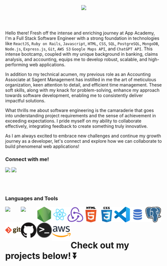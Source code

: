 <div id="header" align="center">
  <img src="https://media.giphy.com/media/xT1XGzXhVgWRLN1Cco/giphy.gif" width="200"/>
</div>

<br/><br/>

Hello there! Fresh off the intense and enriching journey at App Academy, I'm a Full Stack Software Engineer with a strong foundation in technologies like `ReactJS`, `Ruby on Rails`, `Javascript`, `HTML`, `CSS`, `SQL`, `PostgreSQL`, `MongoDB`, `Node.js`, `Express.js`, `Git`, `AWS S3` `Google Maps API`, and `ChatGPT API`. This intense bootcamp, coupled with my unique background in banking, claims analysis, and accounting, equips me to develop robust, scalable, and high-performing web applications.

In addition to my technical acumen, my previous role as an Accounting Associate at Sagent Management has instilled in me the art of meticulous organization, keen attention to detail, and efficient time management. These soft skills, along with my knack for problem-solving, enhance my approach towards software development, enabling me to consistently deliver impactful solutions.

What thrills me about software engineering is the camaraderie that goes into understanding project requirements and the sense of achievement in exceeding expectations. I pride myself on my ability to collaborate effectively, integrating feedback to create something truly innovative.

As I am always excited to embrace new challenges and continue my growth journey as a developer, let's connect and explore how we can collaborate to build phenomenal web applications!


### **Connect with me!**
<a href="https://www.linkedin.com/in/ernest-tan3/"><img src="https://www.freeiconspng.com/uploads/linkedin-logo-3.png" width="60" /></a>
<a href ="https://wellfound.com/u/ernest-tan-6"><img src="https://pbs.twimg.com/profile_images/1592590479065075713/JKdDlBeu_400x400.jpg" width="50"/></a>

<br/><br/>

### **Languages and Tools**
<img align="left" width="50px" src="https://raw.githubusercontent.com/jmnote/z-icons/master/svg/ruby.svg" />
<img align="left" width="50px" src="https://raw.githubusercontent.com/jmnote/z-icons/master/svg/javascript.svg" />
<img align="left" width="50px" src="https://raw.githubusercontent.com/github/explore/80688e429a7d4ef2fca1e82350fe8e3517d3494d/topics/nodejs/nodejs.png" />
<img align="left" width="50px" src="https://raw.githubusercontent.com/github/explore/80688e429a7d4ef2fca1e82350fe8e3517d3494d/topics/react/react.png" />
<img align="left" width="50px" src="https://github.com/devicons/devicon/blob/master/icons/redux/redux-original.svg"/>
<img align="left" width="50px" src="https://raw.githubusercontent.com/github/explore/80688e429a7d4ef2fca1e82350fe8e3517d3494d/topics/html/html.png" />
<img align="left" width="50px" src="https://raw.githubusercontent.com/github/explore/80688e429a7d4ef2fca1e82350fe8e3517d3494d/topics/css/css.png" />
<img align="left" width="50px" src="https://raw.githubusercontent.com/github/explore/80688e429a7d4ef2fca1e82350fe8e3517d3494d/topics/visual-studio-code/visual-studio-code.png" />
<img align="left" width="50px" src="https://raw.githubusercontent.com/github/explore/80688e429a7d4ef2fca1e82350fe8e3517d3494d/topics/sql/sql.png" />
<img align="left" width="50px" src="https://raw.githubusercontent.com/github/explore/80688e429a7d4ef2fca1e82350fe8e3517d3494d/topics/postgresql/postgresql.png" />
<img align="left" width="50px" src="https://raw.githubusercontent.com/github/explore/80688e429a7d4ef2fca1e82350fe8e3517d3494d/topics/git/git.png" />
<img align="left" width="50px" src="https://raw.githubusercontent.com/github/explore/78df643247d429f6cc873026c0622819ad797942/topics/github/github.png" />
<img align="left" width="50px" src="https://raw.githubusercontent.com/github/explore/80688e429a7d4ef2fca1e82350fe8e3517d3494d/topics/terminal/terminal.png" />
<img align="left" width="60px" src="https://github.com/devicons/devicon/blob/master/icons/amazonwebservices/amazonwebservices-original-wordmark.svg" />

<br/><br/>
<br/><br/>


# Check out my projects below! ⏬
